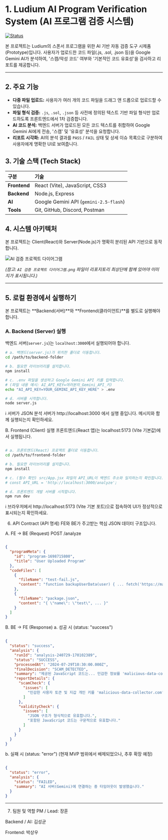 # 1. Ludium AI Program Verification System (AI 프로그램 검증 시스템)

[![Status](https://img.shields.io/badge/status-in_progress-yellowgreen)](https://github.com/Ludium-Official/intern-recruitment-validate)

본 프로젝트는 Ludium의 스폰서 프로그램을 위한 AI 기반 자동 검증 도구 시제품(Prototype)입니다. 사용자가 업로드한 코드 파일(.js, .sol, .json 등)을 Google Gemini AI가 분석하여, '스캠/악성 코드' 여부와 '기본적인 코드 유효성'을 검사하고 리포트를 제공합니다.

---

## 2. 주요 기능

* **다중 파일 업로드:** 사용자가 여러 개의 코드 파일을 드래그 앤 드롭으로 업로드할 수 있습니다.
* **파일 형식 검증:** `.js`, `.sol`, `.json` 등 사전에 정의된 텍스트 기반 파일 형식만 업로드하도록 프론트엔드에서 1차 검증합니다.
* **AI 코드 분석:** 백엔드 서버가 업로드된 모든 코드 텍스트를 취합하여 Google Gemini AI에게 전송, '스캠' 및 '유효성' 분석을 요청합니다.
* **리포트 시각화:** AI의 분석 결과를 `PASS` / `FAIL` 상태 및 상세 이슈 목록으로 구분하여 사용자에게 명확한 UI로 보여줍니다.

## 3. 기술 스택 (Tech Stack)

| 구분 | 기술 |
| :--- | :--- |
| **Frontend** | React (Vite), JavaScript, CSS3 |
| **Backend** | Node.js, Express |
| **AI** | Google Gemini API (`gemini-2.5-flash`) |
| **Tools** | Git, GitHub, Discord, Postman |

## 4. 시스템 아키텍처

본 프로젝트는 Client(React)와 Server(Node.js)가 명확히 분리된 API 기반으로 동작합니다.

![AI 검증 프로젝트 다이어그램](AI%20검증%20프로젝트%20다이어그램.png)

*(참고: `AI 검증 프로젝트 다이어그램.png` 파일이 리포지토리 최상단에 함께 있어야 이미지가 표시됩니다.)*

---

## 5. 로컬 환경에서 실행하기

본 프로젝트는 **Backend(서버)**와 **Frontend(클라이언트)**를 별도로 실행해야 합니다.

### A. Backend (Server) 실행

백엔드 서버(`server.js`)는 `localhost:3000`에서 실행되어야 합니다.

```bash
# a. 백엔드(server.js)가 위치한 폴더로 이동합니다.
cd /path/to/backend-folder

# b. 필요한 라이브러리를 설치합니다.
npm install

# c. .env 파일을 생성하고 Google Gemini API 키를 입력합니다.
# (파일 내용 예시: AI_API_KEY=여러분의_Gemini_API_키)
echo "AI_API_KEY=YOUR_GEMINI_API_KEY_HERE" > .env

# d. 서버를 시작합니다.
node server.js
```
ℹ️ 서버가 JSON 분석 서버가 http://localhost:3000 에서 실행 중입니다. 메시지와 함께 실행되는지 확인하세요.

B. Frontend (Client) 실행
프론트엔드(React 앱)는 localhost:5173 (Vite 기본값)에서 실행됩니다.

```Bash

# a. 프론트엔드(React) 프로젝트 폴더로 이동합니다.
cd /path/to/frontend-folder

# b. 필요한 라이브러리를 설치합니다.
npm install

# c. (필수 확인) src/App.jsx 파일의 API_URL이 백엔드 주소와 일치하는지 확인합니다.
# const API_URL = 'http://localhost:3000/analyze';

# d. 프론트엔드 개발 서버를 시작합니다.
npm run dev
```
ℹ️ 브라우저에서 http://localhost:5173 (Vite 기본 포트)으로 접속하여 UI가 정상적으로 표시되는지 확인하세요.

6. API Contract (API 명세)
FE와 BE가 주고받는 핵심 JSON 데이터 구조입니다.

A. FE → BE (Request)
POST /analyze

```JSON

{
  "programMeta": {
    "id": "program-1698715800",
    "title": "User Uploaded Program"
  },
  "codeFiles": [
    {
      "fileName": "test-fail.js",
      "content": "function backupUserData(user) { ... fetch('https://malicious... ... }"
    },
    {
      "fileName": "package.json",
      "content": "{ \"name\": \"test\", ... }"
    }
  ]
}
```
B. BE → FE (Response)
a. 성공 시 (status: "success")
```JSON

{
  "status": "success",
  "analysis": {
    "runId": "analysis-240729-170102389",
    "status": "SUCCESS",
    "processedAt": "2024-07-29T10:30:00.000Z",
    "finalDecision": "SCAM_DETECTED", 
    "summary": "제공된 JavaScript 코드는... 민감한 정보를 'malicious-data-collector.com'으로 전송...",
    "reportDetails": {
      "scamCheck": {
        "issues": [
          "민감한 사용자 토큰 및 지갑 개인 키를 'malicious-data-collector.com'으로 전송합니다..."
        ]
      },
      "validityCheck": {
        "issues": [
          "JSON 구조가 형식적으로 유효합니다.",
          "포함된 JavaScript 코드는 구문적으로 유효합니다."
        ]
      }
    }
  }
}
```
b. 실패 시 (status: "error")
(현재 MVP 범위에서 배제되었으나, 추후 확장 예정)

```JSON

{
  "status": "error",
  "analysis": {
    "status": "FAILED",
    "summary": "AI 서버(Gemini)에 연결하는 중 타임아웃이 발생했습니다."
  }
}
```
---

7. 팀원 및 역할
PM / Lead: 장훈

Backend / AI: 김성균

Frontend: 박상우

